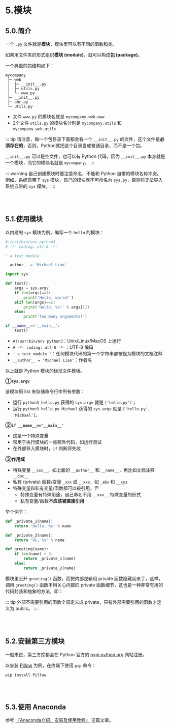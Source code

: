 # 5.模块

## 5.0.简介

一个 `.py` 文件就是**模块**，模块里可以有不同的函数和类。

如果用文件夹的形式组织**模块 (module)**，就可以构成**包 (package)**。

一个典型的包结构如下：

```shell
mycompany
 ├─ web
 │  ├─ __init__.py
 │  ├─ utils.py
 │  └─ www.py
 ├─ __init__.py
 ├─ abc.py
 └─ utils.py
```

- 文件 `www.py` 的模块名就是 `mycompany.web.www`
- 2个文件 `utils.py` 的模块名分别是 `mycompany.utils` 和 `mycompany.web.utils`

::: tip
请注意，每一个包目录下面都会有一个 `__init__.py` 的文件，这个文件是**必须存在的**，否则，Python就把这个目录当成普通目录，而不是一个包。

`__init__.py` 可以是空文件，也可以有 Python 代码，因为 `__init__.py` 本身就是一个模块，而它的模块名就是 `mycompany`。
:::

::: warning
自己创建模块时要注意命名，不能和 Python 自带的模块名称冲突。例如，系统自带了 `sys` 模块，自己的模块就不可命名为 `sys.py`，否则将无法导入系统自带的 `sys` 模块。
:::

<br></br>

## 5.1.使用模块

以内建的 `sys` 模块为例，编写一个 `hello` 的模块：

``` python
#!/usr/bin/env python3
# -*- coding: utf-8 -*-

' a test module '

__author__ = 'Michael Liao'

import sys

def test():
    args = sys.argv
    if len(args)==1:
        print('Hello, world!')
    elif len(args)==2:
        print('Hello, %s!' % args[1])
    else:
        print('Too many arguments!')

if __name__=='__main__':
    test()
```

- `#!/usr/bin/env python3`：Unix/Linux/MacOS 上运行
- `# -*- coding: utf-8 -*-`：UTF-8 编码
- `' a test module '`：任何模块代码的第一个字符串都被视为模块的文档注释
- `__author__ = 'Michael Liao'`：作者名

以上就是 Python 模块的标准文件模板。

**①`sys.argv`**

该模块用 list 来存储命令行中所有参数：

- 运行 `python3 hello.py` 获得的 `sys.argv` 就是 `['hello.py']`；
- 运行 `python3 hello.py Michael` 获得的 `sys.argv` 就是 `['hello.py', 'Michael']`。

**②`if __name__=='__main__'`**

- 这是一个特殊变量
- 常用于执行模块的一些额外代码，如运行测试
- 在外部导入模块时，`if` 判断将失败

**③作用域**

- 特殊变量 `__xxx__`，如上面的 `__author__` 和 `__name__`，再比如文档注释 `__doc__`
- 私有 (private) 函数/变量 `_xxx` 或 `__xxx`，如 `_abx` 和 `__xyz`
- 特殊变量和私有变量/函数都可以被引用，但
  - 特殊变量有特殊用途，自己命名不用 `__xxx__` 特殊变量的形式
  - 私有变量/函数**不应该被直接引用**

举个例子：

``` python 
def _private_1(name):
    return 'Hello, %s' % name

def _private_2(name):
    return 'Hi, %s' % name

def greeting(name):
    if len(name) > 3:
        return _private_1(name)
    else:
        return _private_2(name)
```

模块里公开 `greeting()` 函数，而把内部逻辑用 private 函数隐藏起来了，这样，调用 `greeting()` 函数不用关心内部的 private 函数细节，这也是一种非常有用的代码封装和抽象的方法，即：

::: tip
外部不需要引用的函数全部定义成 private，只有外部需要引用的函数才定义为 public。
:::


<br></br>

## 5.2.安装第三方模块

一般来说，第三方库都会在 Python 官方的 [pypi.python.org](https://pypi.python.org/) 网站注册。

以安装 [Pillow](https://pypi.python.org/pypi/Pillow/) 为例，在终端下使用 `pip` 命令：

```shell
pip install Pillow
```

<br></br>

## 5.3.使用 Anaconda

参考 [『Anaconda介绍、安装及使用教程』](https://www.jianshu.com/p/62f155eb6ac5) 这篇文章。
